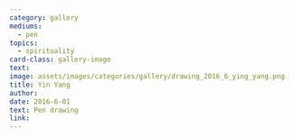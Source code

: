 ```yaml
---
category: gallery
mediums:
  - pen
topics:
  - spirituality
card-class: gallery-image
text:
image: assets/images/categories/gallery/drawing_2016_6_ying_yang.png
title: Yin Yang
author:
date: 2016-6-01
text: Pen drawing
link:
---
```

